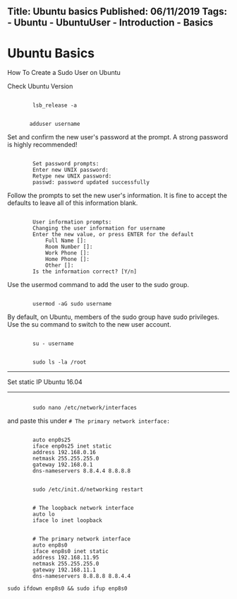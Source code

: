 Title: Ubuntu basics
Published: 06/11/2019
Tags:
    - Ubuntu
    - UbuntuUser
    - Introduction
    - Basics
---

Ubuntu Basics
===================


How To Create a Sudo User on Ubuntu 


Check Ubuntu Version

```shell

        lsb_release -a
```

```shell

       adduser username
```

Set and confirm the new user's password at the prompt. A strong password is highly recommended!

```shell

        Set password prompts:
        Enter new UNIX password:
        Retype new UNIX password:
        passwd: password updated successfully
```

Follow the prompts to set the new user's information. It is fine to accept the defaults to leave all of this information blank.

```shell

        User information prompts:
        Changing the user information for username
        Enter the new value, or press ENTER for the default
            Full Name []:
            Room Number []:
            Work Phone []:
            Home Phone []:
            Other []:
        Is the information correct? [Y/n]
```

Use the usermod command to add the user to the sudo group.

```shell

        usermod -aG sudo username
```

By default, on Ubuntu, members of the sudo group have sudo privileges.
Use the su command to switch to the new user account.

```shell

        su - username
```

```shell

        sudo ls -la /root
```

********************************
Set static IP Ubuntu 16.04
********************************

``` shell

        sudo nano /etc/network/interfaces

```

and paste this under ``# The primary network interface:``

```shell

        auto enp0s25
        iface enp0s25 inet static
        address 192.168.0.16
        netmask 255.255.255.0
        gateway 192.168.0.1
        dns-nameservers 8.8.4.4 8.8.8.8
```

```shell

        sudo /etc/init.d/networking restart
```

``` shell

        # The loopback network interface  
        auto lo  
        iface lo inet loopback  


        # The primary network interface  
        auto enp8s0 
        iface enp8s0 inet static  
        address 192.168.11.95
        netmask 255.255.255.0
        gateway 192.168.11.1
        dns-nameservers 8.8.8.8 8.8.4.4 
```


``sudo ifdown enp8s0 && sudo ifup enp8s0``